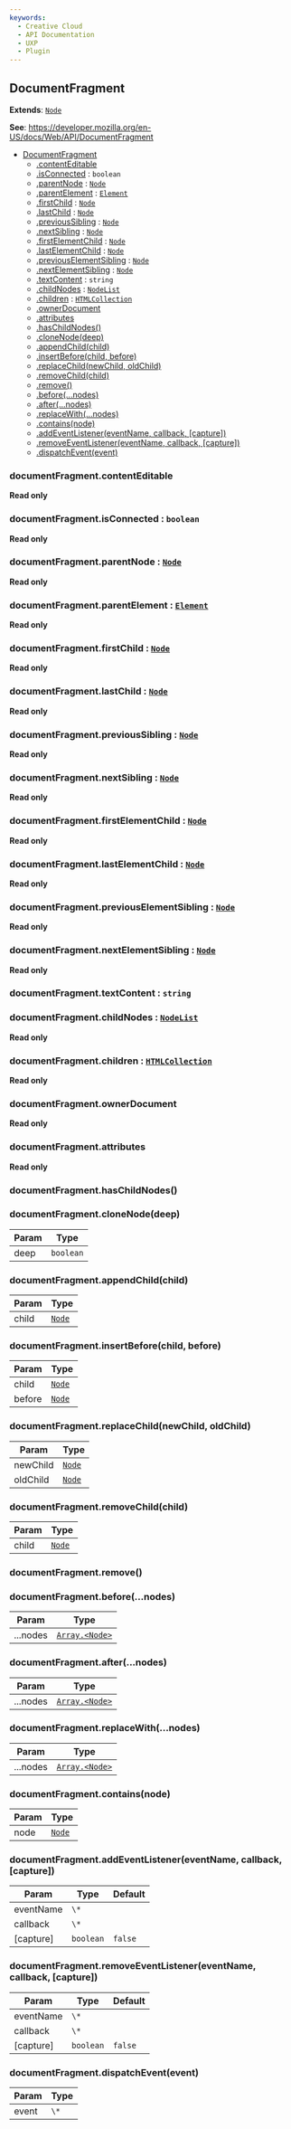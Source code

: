 ```yaml
---
keywords:
  - Creative Cloud
  - API Documentation
  - UXP
  - Plugin
---
```



<a name="documentfragment" id="documentfragment"></a>

## DocumentFragment

**Extends**: [`Node`](#node)

**See**: https://developer.mozilla.org/en-US/docs/Web/API/DocumentFragment

* [DocumentFragment](#DocumentFragment)
    * [.contentEditable](#node-contenteditable)
    * [.isConnected](#node-isconnected) : `boolean`
    * [.parentNode](#Node+parentNode) : [`Node`](#node)
    * [.parentElement](#Node+parentElement) : [`Element`](#element)
    * [.firstChild](#Node+firstChild) : [`Node`](#node)
    * [.lastChild](#Node+lastChild) : [`Node`](#node)
    * [.previousSibling](#Node+previousSibling) : [`Node`](#node)
    * [.nextSibling](#Node+nextSibling) : [`Node`](#node)
    * [.firstElementChild](#Node+firstElementChild) : [`Node`](#node)
    * [.lastElementChild](#Node+lastElementChild) : [`Node`](#node)
    * [.previousElementSibling](#Node+previousElementSibling) : [`Node`](#node)
    * [.nextElementSibling](#Node+nextElementSibling) : [`Node`](#node)
    * [.textContent](#node-textcontent) : `string`
    * [.childNodes](#Node+childNodes) : [`NodeList`](#nodelist)
    * [.children](#Node+children) : [`HTMLCollection`](#htmlcollection)
    * [.ownerDocument](#node-ownerdocument)
    * [.attributes](#node-attributes)
    * [.hasChildNodes()](#node-haschildnodes)
    * [.cloneNode(deep)](#Node+cloneNode)
    * [.appendChild(child)](#Node+appendChild)
    * [.insertBefore(child, before)](#Node+insertBefore)
    * [.replaceChild(newChild, oldChild)](#Node+replaceChild)
    * [.removeChild(child)](#Node+removeChild)
    * [.remove()](#node-remove)
    * [.before(...nodes)](#node-before)
    * [.after(...nodes)](#node-after)
    * [.replaceWith(...nodes)](#node-replacewith)
    * [.contains(node)](#node-contains)
    * [.addEventListener(eventName, callback, [capture])](#eventtarget-addeventlistener)
    * [.removeEventListener(eventName, callback, [capture])](#eventtarget-removeeventlistener)
    * [.dispatchEvent(event)](#eventtarget-dispatchevent)

<a name="node-contenteditable" id="node-contenteditable"></a>

### documentFragment.contentEditable

**Read only**

<a name="node-isconnected" id="node-isconnected"></a>

### documentFragment.isConnected : `boolean`

**Read only**

<a name="node-parentnode" id="node-parentnode"></a>

### documentFragment.parentNode : [`Node`](#node)

**Read only**

<a name="node-parentelement" id="node-parentelement"></a>

### documentFragment.parentElement : [`Element`](#element)

**Read only**

<a name="node-firstchild" id="node-firstchild"></a>

### documentFragment.firstChild : [`Node`](#node)

**Read only**

<a name="node-lastchild" id="node-lastchild"></a>

### documentFragment.lastChild : [`Node`](#node)

**Read only**

<a name="node-previoussibling" id="node-previoussibling"></a>

### documentFragment.previousSibling : [`Node`](#node)

**Read only**

<a name="node-nextsibling" id="node-nextsibling"></a>

### documentFragment.nextSibling : [`Node`](#node)

**Read only**

<a name="node-firstelementchild" id="node-firstelementchild"></a>

### documentFragment.firstElementChild : [`Node`](#node)

**Read only**

<a name="node-lastelementchild" id="node-lastelementchild"></a>

### documentFragment.lastElementChild : [`Node`](#node)

**Read only**

<a name="node-previouselementsibling" id="node-previouselementsibling"></a>

### documentFragment.previousElementSibling : [`Node`](#node)

**Read only**

<a name="node-nextelementsibling" id="node-nextelementsibling"></a>

### documentFragment.nextElementSibling : [`Node`](#node)

**Read only**

<a name="node-textcontent" id="node-textcontent"></a>

### documentFragment.textContent : `string`

<a name="node-childnodes" id="node-childnodes"></a>

### documentFragment.childNodes : [`NodeList`](#nodelist)

**Read only**

<a name="node-children" id="node-children"></a>

### documentFragment.children : [`HTMLCollection`](#htmlcollection)

**Read only**

<a name="node-ownerdocument" id="node-ownerdocument"></a>

### documentFragment.ownerDocument

**Read only**

<a name="node-attributes" id="node-attributes"></a>

### documentFragment.attributes

**Read only**

<a name="node-haschildnodes" id="node-haschildnodes"></a>

### documentFragment.hasChildNodes()

<a name="node-clonenode" id="node-clonenode"></a>

### documentFragment.cloneNode(deep)

| Param | Type |
| --- | --- |
| deep | `boolean` |

<a name="node-appendchild" id="node-appendchild"></a>

### documentFragment.appendChild(child)

| Param | Type |
| --- | --- |
| child | [`Node`](#node) |

<a name="node-insertbefore" id="node-insertbefore"></a>

### documentFragment.insertBefore(child, before)

| Param | Type |
| --- | --- |
| child | [`Node`](#node) |
| before | [`Node`](#node) |

<a name="node-replacechild" id="node-replacechild"></a>

### documentFragment.replaceChild(newChild, oldChild)

| Param | Type |
| --- | --- |
| newChild | [`Node`](#node) |
| oldChild | [`Node`](#node) |

<a name="node-removechild" id="node-removechild"></a>

### documentFragment.removeChild(child)

| Param | Type |
| --- | --- |
| child | [`Node`](#node) |

<a name="node-remove" id="node-remove"></a>

### documentFragment.remove()

<a name="node-before" id="node-before"></a>

### documentFragment.before(...nodes)

| Param | Type |
| --- | --- |
| ...nodes | [`Array.<Node>`](#node) |

<a name="node-after" id="node-after"></a>

### documentFragment.after(...nodes)

| Param | Type |
| --- | --- |
| ...nodes | [`Array.<Node>`](#node) |

<a name="node-replacewith" id="node-replacewith"></a>

### documentFragment.replaceWith(...nodes)

| Param | Type |
| --- | --- |
| ...nodes | [`Array.<Node>`](#node) |

<a name="node-contains" id="node-contains"></a>

### documentFragment.contains(node)

| Param | Type |
| --- | --- |
| node | [`Node`](#node) |

<a name="eventtarget-addeventlistener" id="eventtarget-addeventlistener"></a>

### documentFragment.addEventListener(eventName, callback, [capture])

| Param | Type | Default |
| --- | --- | --- |
| eventName | `\*` |  |
| callback | `\*` |  |
| [capture] | `boolean` | `false` |

<a name="eventtarget-removeeventlistener" id="eventtarget-removeeventlistener"></a>

### documentFragment.removeEventListener(eventName, callback, [capture])

| Param | Type | Default |
| --- | --- | --- |
| eventName | `\*` |  |
| callback | `\*` |  |
| [capture] | `boolean` | `false` |

<a name="eventtarget-dispatchevent" id="eventtarget-dispatchevent"></a>

### documentFragment.dispatchEvent(event)

| Param | Type |
| --- | --- |
| event | `\*` |

